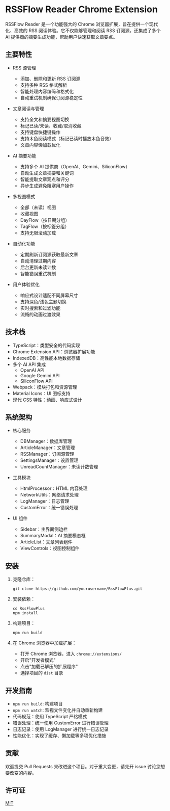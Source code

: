 # RSSFlow Reader Chrome Extension

RSSFlow Reader 是一个功能强大的 Chrome 浏览器扩展，旨在提供一个现代化、高效的 RSS 阅读体验。它不仅能够管理和阅读 RSS 订阅源，还集成了多个 AI 提供商的摘要生成功能，帮助用户快速获取文章要点。

## 主要特性

- RSS 源管理
  - 添加、删除和更新 RSS 订阅源
  - 支持多种 RSS 格式解析
  - 智能处理内容编码和格式化
  - 自动重试机制确保订阅源稳定性

- 文章阅读与管理
  - 支持全文和摘要视图切换
  - 标记已读/未读、收藏/取消收藏
  - 支持键盘快捷键操作
  - 支持木鱼阅读模式（标记已读时播放木鱼音效）
  - 文章内容懒加载优化

- AI 摘要功能
  - 支持多个 AI 提供商（OpenAI、Gemini、SiliconFlow）
  - 自动生成文章摘要和关键词
  - 智能提取文章观点和评分
  - 异步生成避免阻塞用户操作

- 多视图模式
  - 全部（未读）视图
  - 收藏视图
  - DayFlow（按日期分组）
  - TagFlow（按标签分组）
  - 支持无限滚动加载

- 自动化功能
  - 定期刷新订阅源获取最新文章
  - 自动清理过期内容
  - 后台更新未读计数
  - 智能错误重试机制

- 用户体验优化
  - 响应式设计适配不同屏幕尺寸
  - 支持深色/浅色主题切换
  - 实时搜索和过滤功能
  - 流畅的动画过渡效果

## 技术栈

- TypeScript：类型安全的代码实现
- Chrome Extension API：浏览器扩展功能
- IndexedDB：高性能本地数据存储
- 多个 AI API 集成
  - OpenAI API
  - Google Gemini API
  - SiliconFlow API
- Webpack：模块打包和资源管理
- Material Icons：UI 图标支持
- 现代 CSS 特性：动画、响应式设计

## 系统架构

- 核心服务
  - DBManager：数据库管理
  - ArticleManager：文章管理
  - RSSManager：订阅源管理
  - SettingsManager：设置管理
  - UnreadCountManager：未读计数管理

- 工具模块
  - HtmlProcessor：HTML 内容处理
  - NetworkUtils：网络请求处理
  - LogManager：日志管理
  - CustomError：统一错误处理

- UI 组件
  - Sidebar：主界面侧边栏
  - SummaryModal：AI 摘要模态框
  - ArticleList：文章列表组件
  - ViewControls：视图控制组件

## 安装

1. 克隆仓库：
   ```
   git clone https://github.com/yourusername/RssFlowPlus.git
   ```

2. 安装依赖：
   ```
   cd RssFlowPlus
   npm install
   ```

3. 构建项目：
   ```
   npm run build
   ```

4. 在 Chrome 浏览器中加载扩展：
   - 打开 Chrome 浏览器，进入 `chrome://extensions/`
   - 开启"开发者模式"
   - 点击"加载已解压的扩展程序"
   - 选择项目的 `dist` 目录

## 开发指南

- `npm run build`: 构建项目
- `npm run watch`: 监视文件变化并自动重新构建
- 代码规范：使用 TypeScript 严格模式
- 错误处理：统一使用 CustomError 进行错误管理
- 日志记录：使用 LogManager 进行统一日志记录
- 性能优化：实现了缓存、懒加载等多项优化措施

## 贡献

欢迎提交 Pull Requests 来改进这个项目。对于重大变更，请先开 issue 讨论您想要改变的内容。

## 许可证

[MIT](https://choosealicense.com/licenses/mit/)

